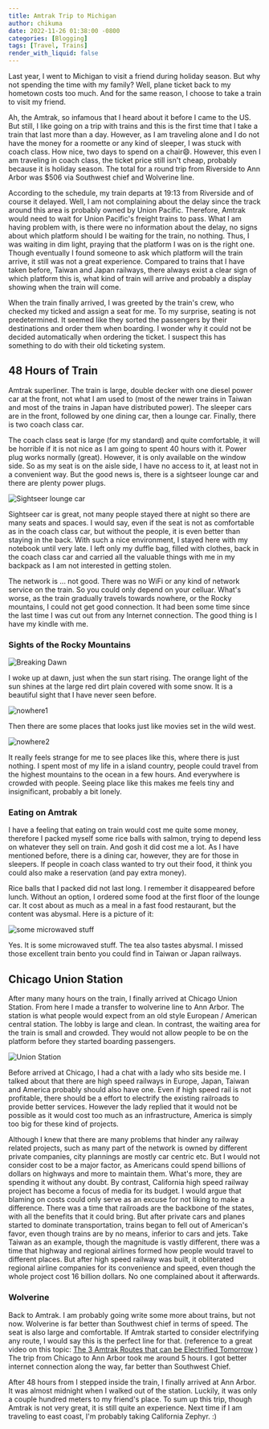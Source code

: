 ```yaml
---
title: Amtrak Trip to Michigan
author: chikuma
date: 2022-11-26 01:38:00 -0800
categories: [Blogging]
tags: [Travel, Trains]
render_with_liquid: false
---
```


Last year, I went to Michigan to visit a friend during holiday season. But why
not spending the time with my family? Well, plane ticket back to my hometown
costs too much. And for the same reason, I choose to take a train to visit my
friend.

Ah, the Amtrak, so infamous that I heard about it before I came to the US. But
still, I like going on a trip with trains and this is the first time that I take
a train that last more than a day. However, as I am traveling alone and I
do not have the money for a roomette or any kind of sleeper, I was stuck with
coach class. How nice, two days to spend on a chair😄. However, this even I am
traveling in coach class, the ticket price still isn't cheap, probably because
it is holiday season. The total for a round trip from Riverside to Ann Arbor was
$506 via Southwest chief and Wolverine line.

According to the schedule, my train departs at 19:13 from Riverside and of
course it delayed. Well, I am not complaining about the delay since the track
around this area is probably owned by Union Pacific. Therefore, Amtrak would
need to wait for Union Pacific's freight trains to pass. What I am having
problem with, is there were no information about the delay, no signs about which
platform should I be waiting for the train, no nothing. Thus, I was waiting in
dim light, praying that the platform I was on is the right one. Though
eventually I found someone to ask which platform will the train arrive, it
still was not a great experience. Compared to trains that I have taken before,
Taiwan and Japan railways, there always exist a clear sign of which platform
this is, what kind of train will arrive and probably a display showing when
the train will come.

When the train finally arrived, I was greeted by the train's crew, who checked
my ticked and assign a seat for me. To my surprise, seating is not
predetermined. It seemed like they sorted the passengers by their destinations
and order them when boarding. I wonder why it could not be decided
automatically when ordering the ticket. I suspect this has something to do
with their old ticketing system.

## 48 Hours of Train

Amtrak superliner. The train is large, double decker with one diesel power car
at the front, not what I am used to (most of the newer trains in Taiwan and most
of the trains in Japan have distributed power). The sleeper cars are in the
front, followed by one dining car, then a lounge car. Finally, there is two
coach class car.

The coach class seat is large (for my standard) and quite comfortable, it will
be horrible if it is not nice as I am going to spent 40 hours with it. Power plug
works normally (great). However, it is only available on the window side.
So as my seat is on the aisle side, I have no access to it, at least not in a
convenient way. But the good news is, there is a sightseer lounge car and there
are plenty power plugs.

![Sightseer lounge car](https://i.imgur.com/KyuwU1V.png)

Sightseer car is great, not many people stayed there at night so there are many
seats and spaces. I would say, even if the seat is not as comfortable as in the
coach class car, but without the people, it is even better than staying in the
back. With such a nice environment, I stayed here with my notebook until very
late. I left only my duffle bag, filled with clothes, back in the coach class
car and carried all the valuable things with me in my backpack as I am not
interested in getting stolen.

The network is ... not good. There was no WiFi or any kind of network service
on the train. So you could only depend on your celluar. What's worse, as the
train gradually travels towards nowhere, or the Rocky mountains, I could not
get good connection. It had been some time since the last time I was cut out
from any Internet connection. The good thing is I have my kindle with me.

### Sights of the Rocky Mountains

![Breaking Dawn](https://i.imgur.com/F9Wc4a1.jpg)

I woke up at dawn, just when the sun start rising. The orange light of the sun
shines at the large red dirt plain covered with some snow. It is a beautiful
sight that I have never seen before.

![nowhere1](https://i.imgur.com/xZYZ3OK.jpg)

Then there are some places that looks just like movies set in the wild west.

![nowhere2](https://i.imgur.com/S7x90Ab.jpg)

It really feels strange for me to see places like this, where there is just
nothing. I spent most of my life in a island country, people could travel from
the highest mountains to the ocean in a few hours. And everywhere is crowded
with people. Seeing place like this makes me feels tiny and insignificant,
probably a bit lonely.

### Eating on Amtrak

I have a feeling that eating on train would cost me quite some money, therefore
I packed myself some rice balls with salmon, trying to depend less on whatever
they sell on train. And gosh it did cost me a lot. As I have mentioned before,
there is a dining car, however, they are for those in sleepers. If people in
coach class wanted to try out their food, it think you could also make a
reservation (and pay extra money).

Rice balls that I packed did not last long. I remember it disappeared before
lunch. Without an option, I ordered some food at the first floor of the lounge
car. It cost about as much as a meal in a fast food restaurant, but the content
was abysmal. Here is a picture of it:

![some microwaved stuff](https://i.imgur.com/1DyDsgv.jpg)

Yes. It is some microwaved stuff. The tea also tastes abysmal.  I missed those
excellent train bento you could find in Taiwan or Japan railways.

## Chicago Union Station

After many many hours on the train, I finally arrived at Chicago Union Station.
From here I made a transfer to wolverine line to Ann Arbor. The station is what
people would expect from an old style European / American central station.
The lobby is large and clean. In contrast, the waiting area for the train is
small and crowded. They would not allow people to be on the platform before
they started boarding passengers.

![Union Station](https://i.imgur.com/ncJCiLg.jpg)

Before arrived at Chicago, I had a chat with a lady who sits beside me. I talked
about that there are high speed railways in Europe, Japan, Taiwan and America
probably should also have one. Even if high speed rail is not profitable, there
should be a effort to electrify the existing railroads to provide better
services. However the lady replied that it would not be possible as it would
cost too much as an infrastructure, America is simply too big for these kind of
projects.

Although I knew that there are many problems that hinder any railway related
projects, such as many part of the network is owned by different private
companies, city plannings are mostly car centric etc. But I would not consider
cost to be a major factor, as Americans could spend billions of dollars on
highways and more to maintain them. What's more, they are spending it without any
doubt. By contrast, California high speed railway project has become a focus of
media for its budget. I would argue that blaming on costs could only serve as
an excuse for not liking to make a difference. There was a time that railroads
are the backbone of the states, with all the benefits that it could bring. But
after private cars and planes started to dominate transportation, trains began
to fell out of American's favor, even though trains are by no means, inferior
to cars and jets. Take Taiwan as an example, though the magnitude is vastly
different, there was a time that highway and regional airlines formed how people
would travel to different places. But after high speed railway was built, it
obliterated regional airline companies for its convenience and speed, even
though the whole project cost 16 billion dollars. No one complained about it
afterwards.

### Wolverine

Back to Amtrak. I am probably going write some more about trains, but not now.
Wolverine is far better than Southwest chief in terms of speed. The seat is also
large and comfortable. If Amtrak started to consider electrifying any route,
I would say this is the perfect line for that. (reference to a great video on
this topic:
[The 3 Amtrak Routes that can be Electrified Tomorrow](https://youtu.be/-yHqXMIvQXw)
) The trip from Chicago to Ann Arbor took me around 5 hours. I
got better internet connection along the way, far better than Southwest Chief.

After 48 hours from I stepped inside the train, I finally arrived at Ann Arbor.
It was almost midnight when I walked out of the station. Luckily, it was only a
couple hundred meters to my friend's place. To sum up this trip, though Amtrak
is not very great, it is still quite an experience. Next time if I am traveling
to east coast, I'm probably taking California Zephyr. :)
